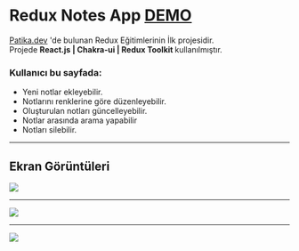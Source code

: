 # Redux Notes App [DEMO](https://redux-notes-eh.netlify.app)

[Patika.dev](https://app.patika.dev/ezgiEH) 'de bulunan Redux Eğitimlerinin İlk projesidir. 
<br />
Projede <b>React.js | Chakra-ui | Redux Toolkit </b> kullanılmıştır. 

### Kullanıcı bu sayfada:
<ul>
  <li>Yeni notlar ekleyebilir.</li>
  <li>Notlarını renklerine göre düzenleyebilir.</li>
  <li>Oluşturulan notları güncelleyebilir.</li>
  <li>Notlar arasında arama yapabilir</li>
  <li>Notları silebilir.</li>
</ul>

<hr />

## Ekran Görüntüleri

<img src="https://github.com/ezgiEH/notes-app/blob/master/notes-app.png" />
<hr/>
<img src="https://github.com/ezgiEH/notes-app/blob/master/notes-app-add.png" />
<hr />
<img src="https://github.com/ezgiEH/notes-app/blob/master/notes-app-edit.png" />
